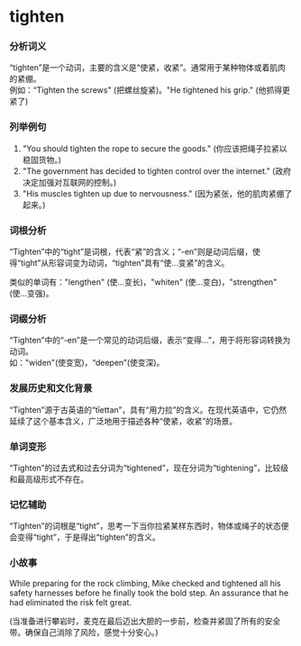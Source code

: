 # tighten

### 分析词义

  

“tighten”是一个动词，主要的含义是“使紧，收紧”。通常用于某种物体或着肌肉的紧绷。  
例如：“Tighten the screws" (把螺丝旋紧)。"He tightened his grip." (他抓得更紧了)

  

### 列举例句

  

1.  "You should tighten the rope to secure the goods." (你应该把绳子拉紧以稳固货物。)
2.  "The government has decided to tighten control over the internet." (政府决定加强对互联网的控制。)
3.  "His muscles tighten up due to nervousness." (因为紧张，他的肌肉紧绷了起来。)

  

### 词根分析

  

“Tighten”中的“tight”是词根，代表“紧”的含义；“-en”则是动词后缀，使得“tight”从形容词变为动词，“tighten”具有“使…变紧”的含义。

  

类似的单词有："lengthen" (使…变长)，"whiten" (使…变白)，"strengthen" (使…变强)。

  

### 词缀分析

  

“Tighten”中的“-en”是一个常见的动词后缀，表示“变得…”，用于将形容词转换为动词。  
如："widen"(使变宽)，“deepen”(使变深)。

  

### 发展历史和文化背景

  

“Tighten”源于古英语的“tīettan”，具有“用力拉”的含义。在现代英语中，它仍然延续了这个基本含义，广泛地用于描述各种“使紧，收紧”的场景。

  

### 单词变形

  

“Tighten”的过去式和过去分词为“tightened”，现在分词为“tightening”，比较级和最高级形式不存在。

  

### 记忆辅助

  

“Tighten”的词根是“tight”，思考一下当你拉紧某样东西时，物体或绳子的状态便会变得“tight”，于是得出“tighten”的含义。

  

### 小故事

  

While preparing for the rock climbing, Mike checked and tightened all his safety harnesses before he finally took the bold step. An assurance that he had eliminated the risk felt great.

  

(当准备进行攀岩时，麦克在最后迈出大胆的一步前，检查并紧固了所有的安全带。确保自己消除了风险，感觉十分安心。)

